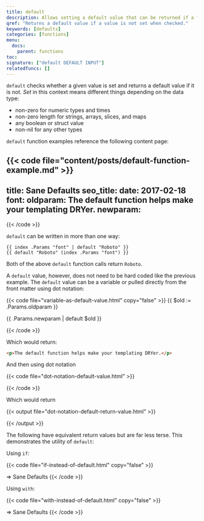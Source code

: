 ```yaml
---
title: default
description: Allows setting a default value that can be returned if a first value is not set.
qref: "Returns a default value if a value is not set when checked."
keywords: [defaults]
categories: [functions]
menu:
  docs:
    parent: functions
toc:
signature: ["default DEFAULT INPUT"]
relatedfuncs: []
---
```


`default` checks whether a given value is set and returns a default value if it is not. *Set* in this context means different things depending on the data type:

* non-zero for numeric types and times
* non-zero length for strings, arrays, slices, and maps
* any boolean or struct value
* non-nil for any other types

`default` function examples reference the following content page:

{{< code file="content/posts/default-function-example.md" >}}
---
title: Sane Defaults
seo_title:
date: 2017-02-18
font:
oldparam: The default function helps make your templating DRYer.
newparam:
---
{{< /code >}}

`default` can be written in more than one way:

```go-html-template
{{ index .Params "font" | default "Roboto" }}
{{ default "Roboto" (index .Params "font") }}
```

Both of the above `default` function calls return `Roboto`.

A `default` value, however, does not need to be hard coded like the previous example. The `default` value can be a variable or pulled directly from the front matter using dot notation:

{{< code file="variable-as-default-value.html" copy="false" >}}
{{ $old := .Params.oldparam }}
<p>{{ .Params.newparam | default $old }}</p>
{{< /code >}}

Which would return:

```html
<p>The default function helps make your templating DRYer.</p>
```

And then using dot notation

{{< code file="dot-notation-default-value.html" >}}
<title>{{ .Params.seo_title | default .Title }}</title>
{{< /code >}}

Which would return

{{< output file="dot-notation-default-return-value.html" >}}
<title>Sane Defaults</title>
{{< /output >}}

The following have equivalent return values but are far less terse. This demonstrates the utility of `default`:

Using `if`:

{{< code file="if-instead-of-default.html" copy="false" >}}
<title>{{ if .Params.seo_title }}{{ .Params.seo_title }}{{ else }}{{ .Title }}{{ end }}</title>
=> Sane Defaults
{{< /code >}}

Using `with`:

{{< code file="with-instead-of-default.html" copy="false" >}}
<title>{{ with .Params.seo_title }}{{ . }}{{ else }}{{ .Title }}{{ end }}</title>
=> Sane Defaults
{{< /code >}}
